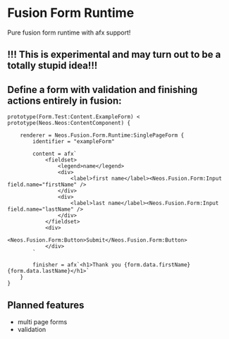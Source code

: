 # Fusion Form Runtime

Pure fusion form runtime with afx support!

## !!! This is experimental and may turn out to be a totally stupid idea!!!


## Define a form with validation and finishing actions entirely in fusion:

```
prototype(Form.Test:Content.ExampleForm) < prototype(Neos.Neos:ContentComponent) {

    renderer = Neos.Fusion.Form.Runtime:SinglePageForm {
        identifier = "exampleForm"

        content = afx`
            <fieldset>
                <legend>name</legend>
                <div>
                    <label>first name</label><Neos.Fusion.Form:Input field.name="firstName" />
                </div>
                <div>
                    <label>last name</label><Neos.Fusion.Form:Input field.name="lastName" />
                </div>
            </fieldset>
            <div>
                <Neos.Fusion.Form:Button>Submit</Neos.Fusion.Form:Button>
            </div>
        `

        finisher = afx`<h1>Thank you {form.data.firstName} {form.data.lastName}</h1>`
    }
}
``` 

## Planned features

- multi page forms
- validation
